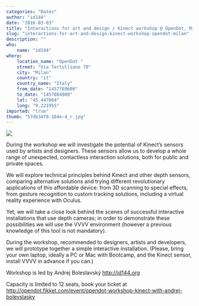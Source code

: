 ```yaml
---
categories: "Dates"
author: "id144"
date: "2016-03-03"
title: "Interactions for art and design / Kinect workshop @ OpenDot, Milan"
slug: "interactions-for-art-and-design-kinect-workshop-opendot-milan"
description: ""
who: 
    name: "id144"
where: 
    location_name: "OpenDot "
    street: "Via Tertulliano 70"
    city: "Milan"
    country: "it"
    country_name: "Italy"
    from_date: "1457769600"
    to_date: "1457884800"
    lat: "45.447864"
    long: "9.221955"
imported: "true"
thumb: "57db34f8-164e-4_r.jpg"
---
```



![](57db34f8-164e-4_r.jpg) 


During the workshop we will investigate the potential of Kinect’s sensors used by artists and designers. These sensors allow us to develop a whole range of unexpected, contactless interaction solutions, both for public and private spaces. 

We will explore technical principles behind Kinect and other depth sensors, comparing alternative solutions and trying different revolutionary applications of this affordable device: from 3D scanning to special effects, from gesture recognition to custom tracking solutions, including a virtual reality experience with Oculus. 

Yet, we will take a close look behind the scenes of successful interactive installations that use depth cameras; in order to demonstrate these possibilities we will use the VVVV environment (however a previous knowledge of this tool is not mandatory). 

During the workshop, recommended to designers, artists and developers, we will prototype together a simple interactive installation. 
(Please, bring your own laptop, ideally a PC or Mac with Bootcamp, and the Kinect sensor, install VVVV in advance if you can.)


Workshop is led by Andrej Boleslavský <http://id144.org>

Capacity is limited to 12 seats, book your ticket at <http://opendot.fikket.com/event/opendot-workshop-kinect-with-andrej-bolevslasky>